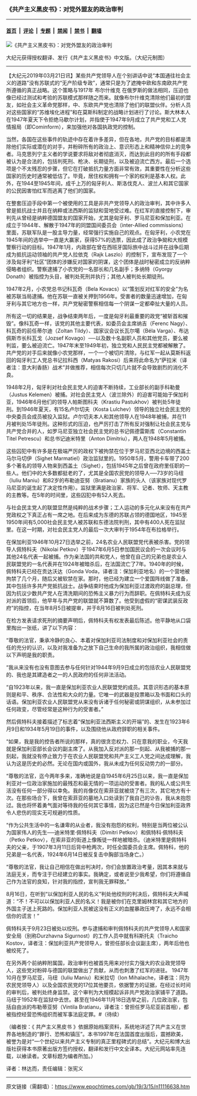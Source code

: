### 《共产主义黑皮书》：对党外盟友的政治审判

---

#### [首页](../../../..?n11116638) &nbsp;|&nbsp; [评论](../../../../../epoch-comment?n11116638) &nbsp;|&nbsp; [专题](../../../../../epoch-special?n11116638) &nbsp;|&nbsp; [禁闻](../../../../../epoch-news?n11116638) &nbsp;|&nbsp; [禁书](../../../../../books?n11116638) &nbsp;|&nbsp; [翻墙](https://github.com/gfw-breaker/nogfw/blob/master/README.md?n11116638)


<div><img alt="《共产主义黑皮书》：对党外盟友的政治审判" class="attachment-djy_600_400 size-djy_600_400 wp-post-image" src="https://i.epochtimes.com/assets/uploads/2017/12/dcbb5ad1ea37934a168afd29d68d142e-600x400.jpg"/>
<div class="caption">
 <p>
  大纪元获得授权翻译、发行《共产主义黑皮书》中文版。（大纪元制图）
 </p>
</div></div><hr/><div class="post_content" id="artbody" itemprop="articleBody">
 <!-- article content begin -->
 <p>
  【大纪元2019年03月21日讯】某些共产党领导人在个别讲话中说“本国通往社会主义的道路”没有苏联式的“无产阶级专政”，通常只是为了遮掩中欧和东南欧共产党所遵循的真正战略。这个策略与1917年
  <ok href="https://www.epochtimes.com/gb/tag/%E5%B8%83%E5%B0%94%E4%BB%80%E7%BB%B4%E5%85%8B.html">
   布尔什维克
  </ok>
  在俄罗斯的做法相同，压迫也像已经过测试和考验的苏联模式那样随之而来。就像布尔什维克清除他们最初的盟友，如社会主义革命党那样，中、东欧共产党也清除了他们的联盟伙伴。分析人员对这些国家的“苏维埃化进程”和在莫斯科制定的战略计划进行了讨论。斯大林本人在1947年夏天下令拒绝马歇尔计划，并指使于1947年9月成立了共产党和工人党情报局（即Cominform），来加强他对各国执政党的控制。
 </p>
 <p>
  当然，各国在这些事件的轨迹中存在着许多差异，但在各地，共产党的目标都是清除他们实际或潜在的对手，并粉碎所有的政治上、意识形态上和精神信仰上的竞争者。马克思列宁主义者的学说要求将敌对者彻底消灭，而达到此目的的所有手段都被认为是合法的，包括判死刑、枪决、长期徒刑，以及被迫流亡西方。最后一个选项是个不太残忍的步骤，但它在打破抵抗力量方面非常有效，其重要性在分析这些国家的历史时通常被低估了。毕竟，居住权和拥有一个家的权利是基本人权。此外，在1944至1945年间，成千上万的匈牙利人、斯洛伐克人、波兰人和其它国家的公民因害怕红军而逃离了他们的国家。
 </p>
 <p>
  在整套压迫手段中第一个被使用的工具是非共产党领导人的政治审判，其中许多人曾是抵抗战士并且在纳粹或法西斯的监狱和营地受过难。在红军的直接控制下，审判先从曾经是纳粹德国盟友的国家开始，尤其是匈牙利、罗马尼亚和保加利亚。在成立于1944年、解散于1947年的同盟国间委员会（inter-Allied commissions）里面，苏联军队是一股主导力量，经常强行实施自己的观点。在匈牙利，小农党在1945年间的选举中一直是大赢家，获得57%的选票，因此成了政治争拗和大规模警察行动的目标。1947年1月，内政部在曾在西班牙国际旅中战斗过并在战争后期成为抵抗运动领袖的共产党人拉依克（Rajk Laszlo）的控制下，宣布发现了一个涉及匈牙利“社区”团体的涉嫌反对国家的阴谋，这个团体是战时秘密成立的反纳粹侵略者组织。警察逮捕了小农党的一名部长和几名副手；多纳特（Gyorgy Donath）被指控为头目，被判处死刑并执行；其他人被判处长期徒刑。
 </p>
 <p>
  1947年2月，小农党总书记科瓦奇（Bela Kovacs）以“策划反对红军的安全”为名被苏联当局逮捕。他在苏联一直被关押到1956年。受害者的数量迅速增加，在匈牙利与其它地方也一样，共产党秘密警察相信每一个阴谋一定都牵扯大量的人员。
 </p>
 <p>
  所有这一切的结果是，战争结束两年后，一度是匈牙利最重要的政党“被斩首和摧毁”。像科瓦奇一样，该党的其他主要代表，如委员会主席纳吉（Ferenc Nagy）、科瓦奇的前任蒂尔迪（Zoltan Tildy）、国家议会议长瓦尔噶（Béla Varga）、布达佩斯市长科瓦戈（Jozsef Kovago）──以及数十名副职人员和其他党员，要么被判监，要么被迫流亡。1947年末至1949年初，独立党和人民民主党都被解散了。共产党的对手后来就像小农党那样，一个一个被切片清除，与红军一起从莫斯科返回的匈牙利工人党总书记拉科西（Matyas Rakosi）后来将此命名为“萨拉米（译者注：意大利香肠）战术”并做推荐，相信每次只切几片就不会导致剧烈的消化不良。
 </p>
 <p>
  1948年2月，匈牙利对社会民主党人的迫害不断持续，工业部长的副手科勒曼（Justus Kelemen）被捕。对社会民主党人（波兰除外）的迫害可能始于保加利亚，1946年6月他们的领导人帕斯图科夫（Krastiu Pastukhov）被判处5年徒刑。到1946年夏天，有15名卢尔切夫（Kosta Lulchev）领导的独立社会民主党的中央委员会成员被投入监狱。卢尔切夫本人和其他领导人在1948年被捕，并在11月被判处15年徒刑。这种形式的压迫，也严厉打击了所有反对强制让社会民主党与共产党合并的人，如罗马尼亚独立社会民主党的总书记佩德雷斯库（Constantin Titel Petrescu）和总书记迪米特里（Anton Dimitriu），两人在1948年5月被捕。
 </p>
 <p>
  这些囚犯中有许多是在极端严厉的政权下被拘禁在位于罗马尼亚西北边境的西盖土马尔马切伊（Sighet Marmatiel）政治监狱里的。1950年5月，警用卡车带了200多个著名的领导人物来到西盖土（Sighet），包括1945年之后曾在政府里任职的一些人。他们中的大多数都挺老的了，尤其是全国农民党的领导人──73岁的马纽（Iuliu Maniu）和82岁的布勒迪亚努（Bratianu）家族的头人（该家族对现代罗马尼亚的诞生起了决定性作用）。监狱里满是政治家、将军、记者、牧师、天主教的主教等。在5年的时间里，这些囚犯中有52人死去。
 </p>
 <p>
  与社会民主党人的联盟显然是纯粹的战术步骤；工人运动的多元化从来没有在共产党政权之下真正占有一席之地。在后来成为东德的苏联占领的德国地区，1945至1950年间有5,000社会民主党人被苏联和东德法院判刑，其中有400人死在监狱里。在这一时期，对社会民主党人的最后一次大审判于1954年在布拉格举行。
 </p>
 <p>
  在保加利亚1946年10月27日选举之前，24名农业人民联盟党代表被杀害。党的领导人佩特科夫（Nikolai Petkov）于1947年6月5日参加国民议会的一次会议时与其他24名代表一起被捕。作为亲法国的共和党人，他曾在自己的兄弟也是农业人民联盟党的一名代表并在1924年被暗杀后，在法国流亡了7年。1940年的时候，佩特科夫已经在贡达沃达（Gonda Voda，译者注：保加利亚地名）的一个营地被拘禁了几个月，随后又被软禁在家。那时，他已经为建立一个爱国阵线做了准备，其中包括许多共产党抵抗战士。战争结束时他成为保加利亚过渡政府的副总理，但因为抗议少数共产党人在清洗期间的恐怖主义暴力行为而辞职。在佩特科夫成为反对派的首领后，他早年与共产党的联盟就不算数了。他受到虚假的“密谋武装反政府”的指控，在当年8月5日被提审，并于8月16日被判处死刑。
 </p>
 <p>
  在检方发表请求死刑的摘要声明后，佩特科夫有权发表最后陈述。他平静地从口袋里掏出一张纸，讲了以下内容：
 </p>
 <p>
  “尊敬的法官，秉承冷静的良心、本着对保加利亚司法制度和对保加利亚社会的责任的充分的认识，以及对我准备为之放下自己生命的我所属的政治组织，我相信做以下声明是我的职责。
 </p>
 <p>
  “我从来没有也没有意图去参与任何针对1944年9月9日成立的包括农业人民联盟党的、我也是其建造者之一的人民政府的任何非法活动。
 </p>
 <p>
  “自1923年以来，我一直是保加利亚农业人民联盟党的成员。其意识形态的基本原则是和平、秩序、合法性和大众的力量。它唯一的武器是投票箱以及书面和口头的话语。保加利亚农业人民联盟党从来没有诉诸于任何秘密或阴谋组织，从未参加过任何政变，尽管经常是这种行为的受害者。”
 </p>
 <p>
  然后佩特科夫接着描述了标志着“保加利亚法西斯主义的开端”的、发生在1923年6月9日和1934年5月19日的事件，以及围绕他从政府辞职的相关事件。
 </p>
 <p>
  “如果，我是我的控告者所说的那样，真的很贪恋权力、只在意我的职业，今天我就是保加利亚部长会议的副主席了。从我加入反对派的那一刻起、从我被捕的那一刻起，我就没有停止致力于在农业人民联盟党和共产主义工人党之间达成理解，我认为这是历史的必然。无论在国内或国外，我从未成为任何反动势力的一部分。
 </p>
 <p>
  “尊敬的法官，迄今两年多来，准确地说是自1945年6月25日以来，我一直是保加利亚对一位政治家施加的最残忍和最无情的一项运动的受害者。我的私人或公共生活没有任何一部分得以幸免。我的肖像仅在索菲亚就被烧了有三次，其它地方有十次。在那些场合下，我曾在索菲亚的墓地入口处读到了我自己的讣告，我从未抱怨过。我也将怀着勇气面对等待我的任何其它事情，因为这已然是今日保加利亚政界令人悲伤的现实无可规避的性质。
 </p>
 <p>
  “作为公共生活中的一名谦卑的从业者，我没有抱怨的权利，特别是当两位被公认为国家伟人的先生──迪米特里‧佩特科夫（Dimitri Petkov）和佩特科‧佩特科夫（Petko Petkov），在索非亚的街道上像叛徒一样地被暗杀。（迪米特里是佩特科夫的父亲，于1907年3月11日后背中枪两次，时任全国委员会主席。佩特科，他的兄弟是一名代表，1924年6月14日被反复击中胸部当场身亡。）
 </p>
 <p>
  “尊敬的法官，我让自己相信在做出判决时，你们会放置政治考量，因其本来就与法庭无关，而专注于已经建立的事实。我确定，或者说至少我希望，你们将遵循自己作为法官的良知，针对我的指控，宣判我无罪释放。”
 </p>
 <p>
  8月16日，在听到“以保加利亚人民的名义”判处他绞刑的判决后，佩特科夫大声喊道：“不！不可以以保加利亚人民的名义！我是被你们在克里姆林宫和其它地方的外国主子送上死路的。保加利亚人民被这没有正义的血腥暴政压垮了，永远不会相信你的谎言！”
 </p>
 <p>
  佩特科夫于9月23日被处以绞刑。参与逮捕和审判佩特科夫的共产党领导人和国家安全局（别称Durzhavna Sigurnost）的工作人员中就有科斯托夫（Traicho Kostov，译者注：保加利亚共产党领导人，曾担任部长会议副主席），两年后他也被绞死了。
 </p>
 <p>
  在另外两个前纳粹附属国，政治审判也被首先用来对付实力强大的农业政党领导人，这些党对粉碎与德国的联盟做出了贡献，从而也刺激了红军的进驻。 1947年10月在罗马尼亚，马纽（Iuliu Maniu）和米拉切（Ion Mihalache，译者注：同为农民党领导人）以及全国农民党的17位其他要员，依据警方的证据，在经过长时间的审判后，被判处终身监禁。这个审判为大规模起诉非共产党政治家铺平了道路。马纽于1952年在监狱中去世。甚至在1946年11月18日选举之前，几位政治家，包括自由派的布勒蒂亚努（Vintila Bratianu，译者注：曾担任罗马尼亚前首相），都被指控经营恐怖组织而被军事法庭定罪。#（待续）
 </p>
 <p>
  （编者按：《
  <ok href="https://www.epochtimes.com/gb/tag/%E5%85%B1%E4%BA%A7%E4%B8%BB%E4%B9%89%E9%BB%91%E7%9A%AE%E4%B9%A6.html">
   共产主义黑皮书
  </ok>
  》依据原始档案资料，系统地详述了共产主义在世界各地制造的“罪行、恐怖和镇压”。本书1997年在法国首度出版后，震撼欧美，被誉为是对“一个世纪以来共产主义专制的真正里程碑式的总结”。大纪元和博大出版社获得本书原著出版方签约授权，翻译和发行中文全译本。大纪元网站率先连载，以飨读者。文章标题为编者所加。）
 </p>
 <p>
  译者：林达而，责任编辑：张宪义
 </p>
 <!-- article content end -->
 <div id="below_article_ad">
 </div>
</div>


---

原文链接（需翻墙）：https://www.epochtimes.com/gb/19/3/15/n11116638.htm